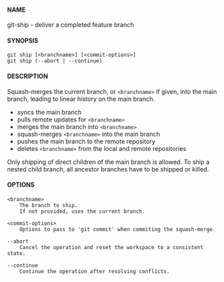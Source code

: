 #### NAME

git-ship - deliver a completed feature branch


#### SYNOPSIS

```
git ship [<branchname>] [<commit-options>]
git ship (--abort | --continue)
```


#### DESCRIPTION

Squash-merges the current branch, or `<branchname>` if given,
into the main branch, leading to linear history on the main branch.

* syncs the main branch
* pulls remote updates for `<branchname>`
* merges the main branch into `<branchname>`
* squash-merges `<branchname>` into the main branch
* pushes the main branch to the remote repository
* deletes `<branchname>` from the local and remote repositories

Only shipping of direct children of the main branch is allowed.
To ship a nested child branch, all ancestor branches have to be shipped or killed.


#### OPTIONS

```
<branchname>
    The branch to ship.
    If not provided, uses the current branch.

<commit-options>
    Options to pass to 'git commit' when commiting the squash-merge.

--abort
    Cancel the operation and reset the workspace to a consistent state.

--continue
    Continue the operation after resolving conflicts.
```
